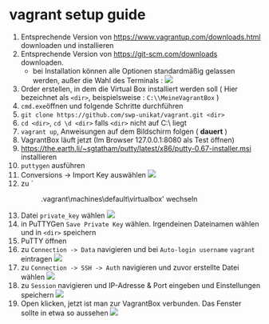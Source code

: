 # vagrant setup guide
1. Entsprechende Version von https://www.vagrantup.com/downloads.html downloaden und installieren
2. Entsprechende Version von https://git-scm.com/downloads downloaden.
    * bei Installation können alle Optionen standardmäßig gelassen werden, außer die Wahl des Terminals : ![](http://i.imgur.com/junfh2Z.png)
3. Order erstellen, in dem die Virtual Box installiert werden soll ( Hier bezeichnet als `<dir>`, beispielsweise : `C:\\MeineVagrantBox` )
4. `cmd.exe`öffnen und folgende Schritte durchführen
  1. `git clone https://github.com/swp-unikat/vagrant.git <dir>`
  2. `cd <dir>`, `cd \d <dir>` falls `<dir>` nicht auf C:\\ liegt
  3. `vagrant up`, Anweisungen auf dem Bildschirm folgen ( **dauert** )
  4. VagrantBox läuft jetzt (Im Browser 127.0.0.1:8080 als Test öffnen)
5. https://the.earth.li/~sgtatham/putty/latest/x86/putty-0.67-installer.msi installieren 
  1. `puttygen` ausführen 
  2. Conversions -> Import Key auswählen 
  ![](http://i.imgur.com/1Lo8Zkf.png)
  3. zu `<dir>\.vagrant\machines\default\virtualbox' wechseln 
  4. Datei `private_key` wählen 
  ![](http://i.imgur.com/LIrEhXi.png)
  5. in PuTTYGen `Save Private Key` wählen. Irgendeinen Dateinamen wählen und in `<dir>` speichern
  6. PuTTY öffnen
  7. zu `Connection -> Data` navigieren und bei `Auto-login username` `vagrant` eintragen 
  ![](http://i.imgur.com/bbAl0S4.png)
  8. zu `Connection -> SSH -> Auth` navigieren und zuvor erstellte Datei wählen 
  ![](http://i.imgur.com/gUtXKJT.png)
  9. zu `Session` navigieren und IP-Adresse & Port eingeben und Einstellungen speichern 
  ![](http://i.imgur.com/wqhzENc.png)
  10. Open klicken, jetzt ist man zur VagrantBox verbunden. Das Fenster sollte in etwa so aussehen 
  ![](http://i.imgur.com/Jsbkoxe.png) 
  
